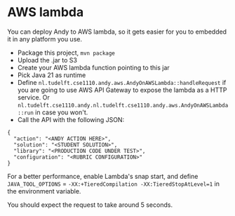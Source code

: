 # AWS lambda

You can deploy Andy to AWS lambda, so it gets easier for you to embedded it in any platform you use.

* Package this project, `mvn package`
* Upload the .jar to S3
* Create your AWS lambda function pointing to this jar
* Pick Java 21 as runtime
* Define `nl.tudelft.cse1110.andy.aws.AndyOnAWSLambda::handleRequest` if you are going to use AWS API Gateway to expose the lambda as a HTTP service. Or `nl.tudelft.cse1110.andy.nl.tudelft.cse1110.andy.aws.AndyOnAWSLambda::run` in case you won't.
* Call the API with the following JSON: 

```
{
  "action": "<ANDY ACTION HERE>",
  "solution": "<STUDENT SOLUTION>",
  "library": "<PRODUCTION CODE UNDER TEST>",
  "configuration": "<RUBRIC CONFIGURATION>"
}
```

For a better performance, enable Lambda's snap start, and define `JAVA_TOOL_OPTIONS` = `-XX:+TieredCompilation -XX:TieredStopAtLevel=1` in the environment variable.

You should expect the request to take around 5 seconds.